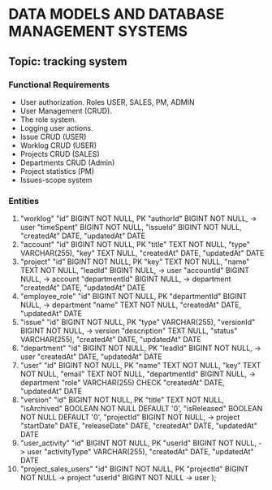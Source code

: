 # DATA MODELS AND DATABASE MANAGEMENT SYSTEMS
## Topic: tracking system

### Functional Requirements
* User authorization. Roles USER, SALES, PM, ADMIN
* User Management (CRUD).
* The role system.
* Logging user actions.
* Issue CRUD (USER)
* Worklog CRUD (USER)
* Projects CRUD (SALES)
* Departments CRUD (Admin)
* Project statistics (PM)
* Issues-scope system

### Entities
1. "worklog"
    "id" BIGINT NOT NULL, PK
    "authorId" BIGINT NOT NULL, -> user
    "timeSpent" BIGINT NOT NULL,
    "issueId" BIGINT NOT NULL,
    "createdAt" DATE,
    "updatedAt" DATE
2. "account"
    "id" BIGINT NOT NULL, PK
    "title" TEXT NOT NULL,
    "type" VARCHAR(255),
    "key" TEXT NULL,
    "createdAt" DATE,
    "updatedAt" DATE
3. "project"
    "id" BIGINT NOT NULL, PK
    "key" TEXT NOT NULL,
    "name" TEXT NOT NULL,
    "leadId" BIGINT NULL, -> user
    "accountId" BIGINT NULL, -> account
    "departmentId" BIGINT NULL, -> department
    "createdAt" DATE,
    "updatedAt" DATE
4. "employee_role"
    "id" BIGINT NOT NULL, PK
    "departmentId" BIGINT NULL, -> department
    "name" TEXT NOT NULL,
    "createdAt" DATE,
    "updatedAt" DATE
5. "issue"
    "id" BIGINT NOT NULL, PK
    "type" VARCHAR(255),
    "versionId" BIGINT NOT NULL, -> version
    "description" TEXT NULL,
    "status" VARCHAR(255),
    "createdAt" DATE,
    "updatedAt" DATE
7. "department"
    "id" BIGINT NOT NULL, PK
    "leadId" BIGINT NOT NULL, -> user
    "createdAt" DATE,
    "updatedAt" DATE
8. "user"
    "id" BIGINT NOT NULL, PK
    "name" TEXT NOT NULL,
    "key" TEXT NOT NULL,
    "email" TEXT NOT NULL,
    "departmentId" BIGINT NULL, -> department
    "role" VARCHAR(255) CHECK
    "createdAt" DATE,
    "updatedAt" DATE
9. "version"
    "id" BIGINT NOT NULL, PK
    "title" TEXT NOT NULL,
    "isArchived" BOOLEAN NOT NULL DEFAULT '0',
    "isReleased" BOOLEAN NOT NULL DEFAULT '0',
    "projectId" BIGINT NOT NULL, -> project
    "startDate" DATE,
    "releaseDate" DATE,
    "createdAt" DATE,
    "updatedAt" DATE
10. "user_activity"
    "id" BIGINT NOT NULL, PK
    "userId" BIGINT NOT NULL, -> user
    "activityType" VARCHAR(255),
    "createdAt" DATE,
    "updatedAt" DATE
11. "project_sales_users"
    "id" BIGINT NOT NULL, PK
    "projectId" BIGINT NOT NULL -> project
    "userId" BIGINT NOT NULL -> user
);
   
